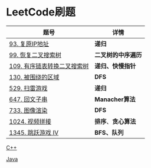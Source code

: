# LeetCode刷题

| 题号                                                         | 详情                   |
| ------------------------------------------------------------ | ---------------------- |
| [93. 复原IP地址](93.%20复原IP地址.py)                        | **递归**               |
| [99. 恢复二叉搜索树](99.%20恢复二叉搜索树.py)                | **二叉树的中序遍历**   |
| [109. 有序链表转换二叉搜索树](109.%20有序链表转换二叉搜索树) | **递归、快慢指针**     |
| [130. 被围绕的区域](130.%20被围绕的区域.py)                  | **DFS**                |
| [529. 扫雷游戏](529.%20扫雷游戏.py)                          | **递归**               |
| [647. 回文子串](647.%20回文子串.py)                          | **Manacher算法**       |
| [733. 图像渲染](733.%20图像渲染.py)                          | **DFS**                |
| [1024. 视频拼接](1024.%20视频拼接.py)                        | **排序**、**贪心算法** |
| [1345. 跳跃游戏 IV](1345.%20跳跃游戏%20IV.py)                | **BFS、队列**          |



[C++](https://github.com/baowj-678/cpp_algorithm/tree/master/leetcode)

[Java](https://github.com/baowj-678/JAVA/tree/master/Leet_Code)